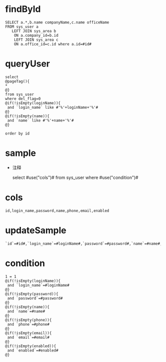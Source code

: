 findById
===
 
	SELECT a.*,b.name companyName,c.name officeName
	FROM sys_user a
       LEFT JOIN sys_area b 
        ON a.company_id=b.id
        LEFT JOIN sys_area c 
        ON a.office_id=c.id where a.id=#id#

queryUser
===
 
 	select
 	@pageTag(){
 	* 
 	@}
 	from sys_user 
 	where del_flag=0
 	@if(!isEmpty(loginName)){
	 and `login_name` like #'%'+loginName+'%'#
	@}
 	@if(!isEmpty(name)){
	 and `name` like #'%'+name+'%'#
	@}
 	
 	order by id 
 

sample
===
* 注释

	select #use("cols")# from sys_user where #use("condition")#

cols
===

	id,login_name,password,name,phone,email,enabled

updateSample
===

	`id`=#id#,`login_name`=#loginName#,`password`=#password#,`name`=#name#,`phone`=#phone#,`email`=#email#,`enabled`=#enabled#

condition
===

	1 = 1  
	@if(!isEmpty(loginName)){
	 and `login_name`=#loginName#
	@}
	@if(!isEmpty(password)){
	 and `password`=#password#
	@}
	@if(!isEmpty(name)){
	 and `name`=#name#
	@}
	@if(!isEmpty(phone)){
	 and `phone`=#phone#
	@}
	@if(!isEmpty(email)){
	 and `email`=#email#
	@}
	@if(!isEmpty(enabled)){
	 and `enabled`=#enabled#
	@}
	
